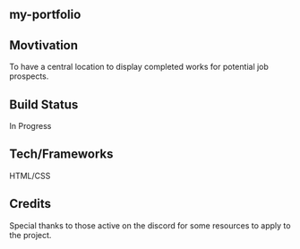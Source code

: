 ## my-portfolio

## Movtivation

To have a central location to display completed works for potential job prospects.

## Build Status

In Progress

## Tech/Frameworks

HTML/CSS

## Credits

Special thanks to those active on the discord for some resources to apply to the project.